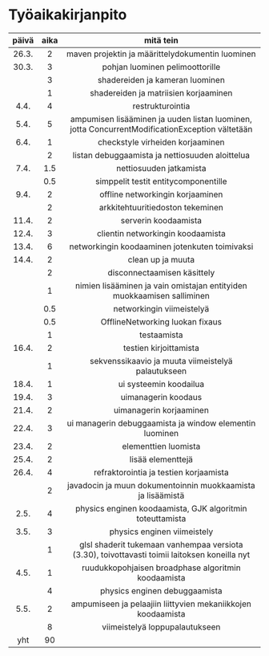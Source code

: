# Työaikakirjanpito
| päivä | aika | mitä tein |
| :----: | :----: | :----: |
| 26.3. | 2 | maven projektin ja määrittelydokumentin luominen |
| 30.3. | 3 | pohjan luominen pelimoottorille |
|  | 3 | shadereiden ja kameran luominen |
| | 1 | shadereiden ja matriisien korjaaminen |
| 4.4. | 4 | restrukturointia |
| 5.4. | 5 | ampumisen lisääminen ja uuden listan luominen, jotta ConcurrentModificationException vältetään |
| 6.4. | 1 | checkstyle virheiden korjaaminen |
| | 2 | listan debuggaamista ja nettiosuuden aloittelua |
| 7.4. | 1.5 | nettiosuuden jatkamista |
| | 0.5 | simppelit testit entitycomponentille |
| 9.4. | 2 | offline networkingin korjaaminen |
| | 2 |	arkkitehtuuritiedoston tekeminen |
| 11.4. | 2 | serverin koodaamista |
| 12.4. | 3 | clientin networkingin koodaamista |
| 13.4. | 6 | networkingin koodaaminen jotenkuten toimivaksi |
| 14.4. | 2 | clean up ja muuta |
| | 2 | disconnectaamisen käsittely |
| | 1 | nimien lisääminen ja vain omistajan entityiden muokkaamisen salliminen |
| | 0.5 | networkingin viimeistelyä |
| | 0.5 | OfflineNetworking luokan fixaus |
| | 1 | testaamista |
| 16.4. | 2 | testien kirjoittamista |
| | 1 | sekvenssikaavio ja muuta viimeistelyä palautukseen |
| 18.4. | 1 | ui systeemin koodailua |
| 19.4. | 3 | uimanagerin koodaus |
| 21.4. | 2 | uimanagerin korjaaminen |
| 22.4. | 3 | ui managerin debuggaamista ja window elementin luominen |
| 23.4. | 2 | elementtien luomista |
| 25.4. | 2 | lisää elementtejä |
| 26.4. | 4 | refraktorointia ja testien korjaamista |
| | 2 | javadocin ja muun dokumentoinnin muokkaamista ja lisäämistä |  67 tässä
| 2.5. | 4 | physics enginen koodaamista, GJK algoritmin toteuttamista |
| 3.5. | 3 | physics enginen viimeistely |
| | 1 | glsl shaderit tukemaan vanhempaa versiota (3.30), toivottavasti toimii laitoksen koneilla nyt |
| 4.5. | 1 | ruudukkopohjaisen broadphase algoritmin koodaamista |
| | 4 | physics enginen debuggaamista |
| 5.5. | 2 | ampumiseen ja pelaajiin liittyvien mekaniikkojen koodaamista |
| | 8 | viimeistelyä loppupalautukseen |
| yht | 90 |